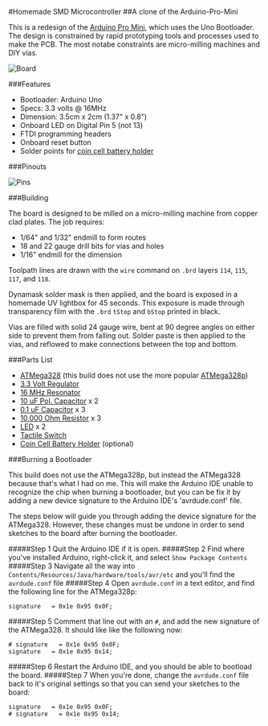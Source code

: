 #Homemade SMD Microcontroller
##A clone of the Arduino-Pro-Mini

This is a redesign of the [Arduino Pro Mini](http://arduino.cc/en/Main/arduinoBoardProMini), which uses the Uno Bootloader. The design is constrained by rapid prototyping tools and processes used to make the PCB. The most notabe constraints are micro-milling machines and DIY vias.

![Board](https://github.com/andySigler/homemade-hardware/blob/master/boards/arduinos/Arduino-SMD/smd_shot.JPG)

###Features

* Bootloader: Arduino Uno
* Specs: 3.3 volts @ 16MHz
* Dimension: 3.5cm x 2cm (1.37" x 0.8")
* Onboard LED on Digital Pin 5 (not 13)
* FTDI programming headers
* Onboard reset button
* Solder points for [coin cell battery holder](http://www.digikey.com/product-detail/en/BA2032/BA2032-ND/257744)

###Pinouts

![Pins](https://github.com/andySigler/homemade-hardware/blob/master/boards/arduinos/Arduino-SMD/pinout.png)

###Building

The board is designed to be milled on a micro-milling machine from copper clad plates. The job requires:
* 1/64" and 1/32" endmill to form routes
* 18 and 22 gauge drill bits for vias and holes
* 1/16" endmill for the dimension

Toolpath lines are drawn with the `wire` command on `.brd` layers `114`, `115`, `117`, and `118`.

Dynamask solder mask is then applied, and the board is exposed in a homemade UV lightbox for 45 seconds. This exposure is made through transparency film with the `.brd` `tStop` and `bStop` printed in black.

Vias are filled with solid 24 gauge wire, bent at 90 degree angles on either side to prevent them from falling out. Solder paste is then applied to the vias, and reflowed to make connections between the top and bottom.

###Parts List

* [ATMega328](http://www.digikey.com/product-detail/en/ATMEGA328-AUR/ATMEGA328-AURCT-ND/3440951) (this build does not use the more popular [ATMega328p](http://www.digikey.com/product-detail/en/ATMEGA328P-AUR/ATMEGA328P-AURCT-ND/3789455))
* [3.3 Volt Regulator](http://www.digikey.com/product-detail/en/MIC5205-3.3YM5%20TR/576-1259-1-ND/771886)
* [16 MHz Resonator](http://www.digikey.com/product-detail/en/PRQC16.00SR1010V00L/1253-1339-1-ND/4879394)
* [10 uF Pol. Capacitor](http://www.digikey.com/product-detail/en/T491A106K006AT7280/399-10116-1-ND/3759233) x 2
* [0.1 uF Capacitor](http://www.digikey.com/product-detail/en/CC0603ZRY5V9BB104/311-1343-1-ND/2103127) x 3
* [10,000 Ohm Resistor](http://www.digikey.com/product-detail/en/RC0603JR-0710KL/311-10KGRCT-ND/729647) x 3
* [LED](http://www.digikey.com/product-search/en?pv7=2&k=160-1434-2-ND&mnonly=0&newproducts=0&ColumnSort=0&page=1&quantity=0&ptm=0&fid=0&pageSize=25) x 2
* [Tactile Switch](http://www.digikey.com/product-detail/en/8-1437565-1/450-1941-ND/529677)
* [Coin Cell Battery Holder](http://www.digikey.com/product-detail/en/BA2032/BA2032-ND/257744) (optional)

###Burning a Bootloader

This build does not use the ATMega328p, but instead the ATMega328 because that's what I had on me. This will make the Arduino IDE unable to recognize the chip when burning a bootloader, but you can be fix it by adding a new device signature to the Arduino IDE's 'avrdude.conf' file.

The steps below will guide you through adding the device signature for the ATMega328. However, these changes must be undone in order to send sketches to the board after burning the bootloader.

#####Step 1
Quit the Arduino IDE if it is open.
#####Step 2
Find where you've installed Arduino, right-click it, and select `Show Package Contents`
#####Step 3
Navigate all the way into `Contents/Resources/Java/hardware/tools/avr/etc` and you'll find the `avrdude.conf` file
#####Step 4
Open `avrdude.conf` in a text editor, and find the following line for the ATMega328p:
```
signature   = 0x1e 0x95 0x0F;
```
#####Step 5
Comment that line out with an `#`, and add the new signature of the ATMega328. It should like like the following now:
```
# signature   = 0x1e 0x95 0x0F;
signature   = 0x1e 0x95 0x14;
```
#####Step 6
Restart the Arduino IDE, and you should be able to bootload the board.
#####Step 7
When you're done, change the `avrdude.conf` file back to it's original settings so that you can send your sketches to the board:
```
signature   = 0x1e 0x95 0x0F;
# signature   = 0x1e 0x95 0x14;
```





